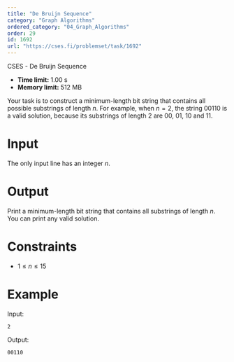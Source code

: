 ```yaml
---
title: "De Bruijn Sequence"
category: "Graph Algorithms"
ordered_category: "04_Graph_Algorithms"
order: 29
id: 1692
url: "https://cses.fi/problemset/task/1692"
---
```


CSES - De Bruijn Sequence

  * **Time limit:** 1.00 s
  * **Memory limit:** 512 MB

Your task is to construct a minimum-length bit string that contains all
possible substrings of length $n$. For example, when $n=2$, the string 00110
is a valid solution, because its substrings of length $2$ are 00, 01, 10 and
11.

# Input

The only input line has an integer $n$.

# Output

Print a minimum-length bit string that contains all substrings of length $n$.
You can print any valid solution.

# Constraints

  * $1 \le n \le 15$

# Example

Input:

    
    
    2
    

Output:

    
    
    00110
    

